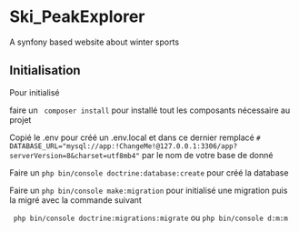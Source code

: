 # Ski_PeakExplorer
A synfony based website about winter sports

## Initialisation

Pour initialisé

faire un ``` composer install``` pour installé tout les composants nécessaire au projet

Copié le .env pour créé un .env.local et dans ce dernier remplacé ``` # DATABASE_URL="mysql://app:!ChangeMe!@127.0.0.1:3306/app?serverVersion=8&charset=utf8mb4" ```
par le nom de votre base de donné


Faire un ``` php bin/console doctrine:database:create ``` pour créé la database

Faire un ``` php bin/console make:migration ``` pour initialisé une migration puis la migré avec la commande suivant

``` php bin/console doctrine:migrations:migrate``` ou ```php bin/console d:m:m ``` 

